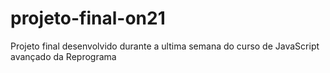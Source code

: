 # projeto-final-on21
Projeto final desenvolvido durante a ultima semana do curso de JavaScript avançado da Reprograma
